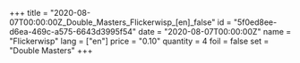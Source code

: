 +++
title = "2020-08-07T00:00:00Z_Double_Masters_Flickerwisp_[en]_false"
id = "5f0ed8ee-d6ea-469c-a575-6643d3995f54"
date = "2020-08-07T00:00:00Z"
name = "Flickerwisp"
lang = ["en"]
price = "0.10"
quantity = 4
foil = false
set = "Double Masters"
+++
